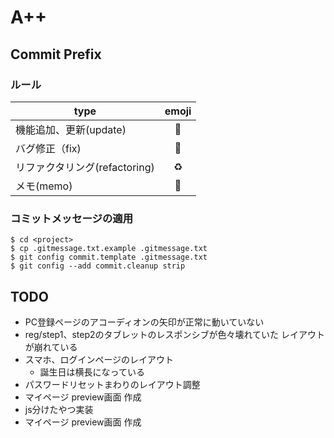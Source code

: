 # A++

## Commit Prefix

### ルール
| type                  | emoji |
|-----------------------|:-----:|
| 機能追加、更新(update)       |  🔧   |
| バグ修正（fix)             |  🐛   |
| リファクタリング(refactoring) |  ♻️   |
| メモ(memo)              |  📝   |

### コミットメッセージの適用
```shell
$ cd <project>
$ cp .gitmessage.txt.example .gitmessage.txt
$ git config commit.template .gitmessage.txt
$ git config --add commit.cleanup strip
```


## TODO
- PC登録ページのアコーディオンの矢印が正常に動いていない
- reg/step1、step2のタブレットのレスポンシブが色々壊れていた レイアウトが崩れている
- スマホ、ログインページのレイアウト
    - 誕生日は横長になっている
- パスワードリセットまわりのレイアウト調整
- マイページ preview画面 作成
- js分けたやつ実装
- マイページ preview画面 作成
